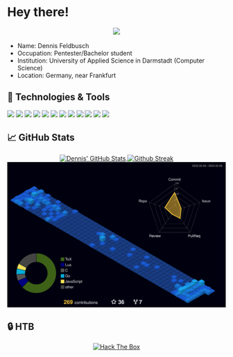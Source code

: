 <!-- More info, tips and tricks for making GitHub Profile README can be found in my article at https://towardsdatascience.com/build-a-stunning-readme-for-your-github-profile-9b80434fe5d7 -->

# Hey there!

<p align="center">
  <a href="https://github.com/DenverCoder1/readme-typing-svg"><img src="https://readme-typing-svg.herokuapp.com?font=Nerd+Font&color=%2398971A&lines=Welcome+to+my+GitHub!&center=true"></a>
</p>

- Name: Dennis Feldbusch
- Occupation: Pentester/Bachelor student
- Institution: University of Applied Science in Darmstadt (Computer Science)
- Location: Germany, near Frankfurt

## 🔧 Technologies & Tools
![](https://img.shields.io/badge/OS-Mac-informational?style=flat&logo=apple&logoColor=white&color=98971a)
![](https://img.shields.io/badge/OS-Kali_Linux/ParrotOS/BlackArch-informational?style=flat&logo=kalilinux&logoColor=white&color=98971a)
![](https://img.shields.io/badge/Interests-Security-informational?style=flats&logo=hackaday&logoColor=white&color=98971a)
![](https://img.shields.io/badge/Terminal-iTerm-informational?style=flat&logo=iterm&logoColor=white&color=98971a)
![](https://img.shields.io/badge/Editor-Vim-informational?style=flat&logo=vim&logoColor=white&color=98971a)
![](https://img.shields.io/badge/Writing-LaTeX-informational?style=flat&logo=latex&logoColor=white&color=98971a)
![](https://img.shields.io/badge/Code-Assembly-informational?style=flat&logo=arm&logoColor=white&color=98971a)
![](https://img.shields.io/badge/Code-Java-informational?style=flat&logo=java&logoColor=white&color=98971a)
![](https://img.shields.io/badge/Code-C++-informational?style=flat&logo=c++&logoColor=white&color=98971a)
![](https://img.shields.io/badge/Code-Python-informational?style=flat&logo=python&logoColor=white&color=98971a)
![](https://img.shields.io/badge/Code-JavaScript-informational?style=flat&logo=javascript&logoColor=white&color=98971a)
![](https://img.shields.io/badge/Shell-Zsh-informational?style=flat&logo=gnu-bash&logoColor=white&color=98971a)

## &#x1f4c8; GitHub Stats
<p align="center">
<a href="https://github.com/DennisFeldbusch/DennisFeldbusch">
  <img align="center" src="https://github-readme-stats-git-masterrstaa-rickstaa.vercel.app/api?username=DennisFeldbusch&show_icons=true&line_height=27&count_private=true&title_color=ffffff&text_color=a89984&icon_color=98971a&bg_color=282828&border_color=282828&border_radius=10" alt="Dennis' GitHub Stats" />
</a>
<a href="https://git.io/streak-stats">
  <img align="center" src="https://streak-stats.demolab.com/?user=DennisFeldbusch&theme=dark&hide_border=true&background=282828&border_radius=10&ring=98971a&fire=cc241d&currStreakLabel=cc241d" alt="Github Streak" />
</a>
<a href="">
  <img align="center" src="https://raw.githubusercontent.com/DennisFeldbusch/DennisFeldbusch/main/profile-3d-contrib/profile-night-view.svg" alt="3d contribution graph" />
</a>
  </p>

## &#x1f512; HTB
<p align="center">
  <a href="https://app.hackthebox.com/profile/249391">
<img src="http://www.hackthebox.eu/badge/image/249391" alt="Hack The Box">
  </a>
</p>
<!-- links to social media icons -->

<!-- icons with padding -->

<!-- icons without padding -->



<!-- links to your social media accounts -->




<!-- Resources -->
<!-- Icons: https://simpleicons.org/ -->
<!-- GitHub Stats: https://github.com/anuraghazra/github-readme-stats -->
<!-- Emojis: https://emojipedia.org/emoji/ -->
<!-- HTML Emojis: https://www.fileformat.info/index.htm -->
<!-- Shields: https://shields.io/ -->
<!-- Awesome GitHub Profile README: https://github.com/abhisheknaiidu/awesome-github-profile-readme -->
